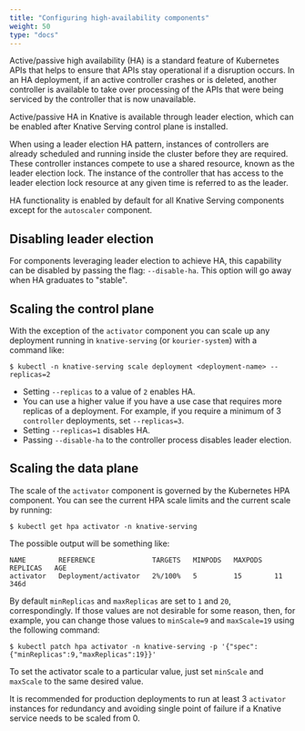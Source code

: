 ```yaml
---
title: "Configuring high-availability components"
weight: 50
type: "docs"
---
```


Active/passive high availability (HA) is a standard feature of Kubernetes APIs that helps to ensure that APIs stay operational if a disruption occurs. In an HA deployment, if an active controller crashes or is deleted, another controller is available to take over processing of the APIs that were being serviced by the controller that is now unavailable.

Active/passive HA in Knative is available through leader election, which can be enabled after Knative Serving control plane is installed.

When using a leader election HA pattern, instances of controllers are already scheduled and running inside the cluster before they are required. These controller instances compete to use a shared resource, known as the leader election lock. The instance of the controller that has access to the leader election lock resource at any given time is referred to as the leader.

HA functionality is enabled by default for all Knative Serving components except for the `autoscaler` component.

## Disabling leader election

For components leveraging leader election to achieve HA, this capability can be disabled by passing the flag: `--disable-ha`.  This option will go away when HA graduates to "stable".

## Scaling the control plane

With the exception of the `activator` component you can scale up any deployment running in `knative-serving` (or `kourier-system`) with a command like:

```
$ kubectl -n knative-serving scale deployment <deployment-name> --replicas=2
```

- Setting `--replicas` to a value of `2` enables HA.
- You can use a higher value if you have a use case that requires more replicas of a deployment. For example, if you require a minimum of 3 `controller` deployments, set `--replicas=3`.
- Setting `--replicas=1` disables HA.
- Passing `--disable-ha` to the controller process disables leader election.


## Scaling the data plane

The scale of the `activator` component is governed by the Kubernetes HPA component. You can see the current HPA scale limits and the current scale by running:

```
$ kubectl get hpa activator -n knative-serving
```

The possible output will be something like:

```
NAME        REFERENCE              TARGETS   MINPODS   MAXPODS   REPLICAS   AGE
activator   Deployment/activator   2%/100%   5         15        11         346d
```

By default `minReplicas` and `maxReplicas` are set to `1` and `20`, correspondingly. If those values are not desirable for some reason, then, for example, you can change those values to `minScale=9` and `maxScale=19` using the following command:

```
$ kubectl patch hpa activator -n knative-serving -p '{"spec":{"minReplicas":9,"maxReplicas":19}}'
```

To set the activator scale to a particular value, just set `minScale` and `maxScale` to the same desired value.

It is recommended for production deployments to run at least 3 `activator` instances for redundancy and avoiding single point of failure if a Knative service needs to be scaled from 0.

